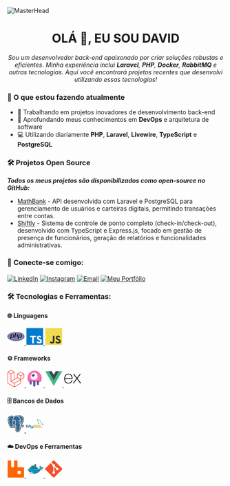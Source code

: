 ![MasterHead](https://i.pinimg.com/originals/02/01/1e/02011ec8554277b8c70bf22fb192123c.gif)

<h1 align="center">OLÁ 👋, EU SOU DAVID</h1>

<p align="center">
  <em>Sou um desenvolvedor back-end apaixonado por criar soluções robustas e eficientes. Minha experiência inclui <strong>Laravel</strong>, <strong>PHP</strong>, <strong>Docker</strong>, <strong>RabbitMQ</strong> e outras tecnologias. Aqui você encontrará projetos recentes que desenvolvi utilizando essas tecnologias!</em>
</p>

### 💼 O que estou fazendo atualmente
- 🔭 Trabalhando em projetos inovadores de desenvolvimento back-end
- 🌱 Aprofundando meus conhecimentos em <strong>DevOps</strong> e arquitetura de software
- 💻 Utilizando diariamente <strong>PHP</strong>, <strong>Laravel</strong>, <strong>Livewire</strong>, <strong>TypeScript</strong> e <strong>PostgreSQL</strong>

### 🛠️ Projetos Open Source
***Todos os meus projetos são disponibilizados como open-source no GitHub:***

- [MathBank](https://github.com/DaviProgramming/mathbank) - API desenvolvida com Laravel e PostgreSQL para gerenciamento de usuários e carteiras digitais, permitindo transações entre contas.
- [Shiftly](https://github.com/DaviProgramming/Shiftly) - Sistema de controle de ponto completo (check-in/check-out), desenvolvido com TypeScript e Express.js, focado em gestão de presença de funcionários, geração de relatórios e funcionalidades administrativas.

### 🤝 Conecte-se comigo:
<p align="left">
  <a href="https://www.linkedin.com/in/davidoliveiradev/" target="_blank"><img align="center" src="https://raw.githubusercontent.com/dmhendricks/signature-social-icons/master/icons/round-flat-filled/50px/linkedin.png" alt="LinkedIn" height="40" width="40" /></a>
  <a href="https://instagram.com/asdavidoliveira" target="_blank"><img align="center" src="https://raw.githubusercontent.com/dmhendricks/signature-social-icons/master/icons/round-flat-filled/50px/instagram.png" alt="Instagram" height="40" width="40" /></a>
  <a href="mailto:daviddenisson2014@gmail.com"><img align="center" src="https://raw.githubusercontent.com/dmhendricks/signature-social-icons/master/icons/round-flat-filled/50px/mail.png" alt="Email" height="40" width="40" /></a>
  <a href="https://david-portfolio-plum.vercel.app/" target="_blank"><img align="center" src="https://raw.githubusercontent.com/dmhendricks/signature-social-icons/master/icons/round-flat-filled/50px/website.png" alt="Meu Portfólio" height="40" width="40" /></a>
</p>

### 🛠️ Tecnologias e Ferramentas:

#### 🌐 Linguagens
<p align="left"> 
    <a href="https://www.php.net/" target="_blank" rel="noreferrer">
        <img src="https://raw.githubusercontent.com/devicons/devicon/master/icons/php/php-original.svg" alt="PHP" width="40" height="40" />
    </a>
    <a href="https://www.typescriptlang.org/" target="_blank" rel="noreferrer">
        <img src="https://raw.githubusercontent.com/devicons/devicon/master/icons/typescript/typescript-original.svg" alt="TypeScript" width="40" height="40" />
    </a>
    <a href="https://developer.mozilla.org/en-US/docs/Web/JavaScript" target="_blank" rel="noreferrer">
        <img src="https://raw.githubusercontent.com/devicons/devicon/master/icons/javascript/javascript-original.svg" alt="JavaScript" width="40" height="40" />
    </a>
</p>

#### ⚙️ Frameworks
<p align="left"> 
    <a href="https://laravel.com/" target="_blank" rel="noreferrer">
        <img src="https://raw.githubusercontent.com/devicons/devicon/ca28c779441053191ff11710fe24a9e6c23690d6/icons/laravel/laravel-original.svg" alt="Laravel" width="40" height="40" />
    </a>
    <a href="https://livewire.laravel.com/" target="_blank">
        <img src="https://raw.githubusercontent.com/devicons/devicon/ca28c779441053191ff11710fe24a9e6c23690d6/icons/livewire/livewire-original.svg" alt="Livewire" width="40" height="40" />
    </a>
    <a href="https://vuejs.org/" target="_blank" rel="noreferrer">
        <img src="https://raw.githubusercontent.com/devicons/devicon/1119b9f84c0290e0f0b38982099a2bd027a48bf1/icons/vuejs/vuejs-original.svg" alt="Vue.js" width="40" height="40" />
    </a>
    <a href="https://expressjs.com/" target="_blank" rel="noreferrer">
        <img src="https://raw.githubusercontent.com/devicons/devicon/master/icons/express/express-original.svg" alt="Express.js" width="40" height="40" />
    </a>
</p>

#### 🗄️ Bancos de Dados
<p align="left"> 
    <a href="https://www.postgresql.org/" target="_blank" rel="noreferrer">
        <img src="https://raw.githubusercontent.com/devicons/devicon/ca28c779441053191ff11710fe24a9e6c23690d6/icons/postgresql/postgresql-original.svg" alt="PostgreSQL" width="40" height="40" />
    </a>
    <a href="https://www.mysql.com/" target="_blank" rel="noreferrer"> 
        <img src="https://raw.githubusercontent.com/devicons/devicon/master/icons/mysql/mysql-original-wordmark.svg" alt="MySQL" width="40" height="40" /> 
    </a>
</p>

#### ☁️ DevOps e Ferramentas
<p align="left"> 
    <a href="https://www.rabbitmq.com/" target="_blank" rel="noreferrer">
        <img src="https://raw.githubusercontent.com/devicons/devicon/ca28c779441053191ff11710fe24a9e6c23690d6/icons/rabbitmq/rabbitmq-original.svg" alt="RabbitMQ" width="40" height="40" />
    </a>
    <a href="https://www.docker.com/" target="_blank" rel="noreferrer">
        <img src="https://raw.githubusercontent.com/devicons/devicon/ca28c779441053191ff11710fe24a9e6c23690d6/icons/docker/docker-original.svg" width="40" height="40" />
    </a>
    <a href="https://git-scm.com/" target="_blank" rel="noreferrer">
        <img src="https://raw.githubusercontent.com/devicons/devicon/master/icons/git/git-original.svg" alt="Git" width="40" height="40" />
    </a>
</p> 
